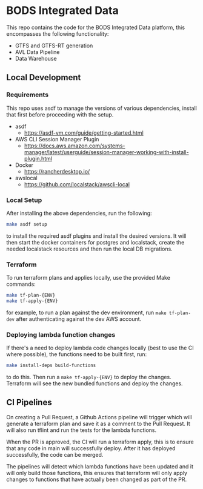 # BODS Integrated Data

This repo contains the code for the BODS Integrated Data platform, this encompasses the following functionality:

-   GTFS and GTFS-RT generation
-   AVL Data Pipeline
-   Data Warehouse

## Local Development

### Requirements

This repo uses asdf to manage the versions of various dependencies, install that first before proceeding with the setup.

-   asdf
    -   https://asdf-vm.com/guide/getting-started.html
-   AWS CLI Session Manager Plugin
    -   https://docs.aws.amazon.com/systems-manager/latest/userguide/session-manager-working-with-install-plugin.html
-   Docker
    -   https://rancherdesktop.io/
-   awslocal
    -   https://github.com/localstack/awscli-local

### Local Setup

After installing the above dependencies, run the following:

```bash
make asdf setup
```

to install the required asdf plugins and install the desired versions. It will then start the docker containers for postgres and localstack, create the needed localstack resources and then run the local DB migrations.

### Terraform

To run terraform plans and applies locally, use the provided Make commands:

```bash
make tf-plan-{ENV}
make tf-apply-{ENV}
```

for example, to run a plan against the dev environment, run `make tf-plan-dev` after authenticating against the dev AWS account.

### Deploying lambda function changes

If there's a need to deploy lambda code changes locally (best to use the CI where possible), the functions need to be built first, run:

```bash
make install-deps build-functions
```

to do this. Then run a `make tf-apply-{ENV}` to deploy the changes. Terraform will see the new bundled functions and deploy the changes.

## CI Pipelines

On creating a Pull Request, a Github Actions pipeline will trigger which will generate a terraform plan and save it as a comment to the Pull Request. It will also run tflint and run the tests for the lambda functions.

When the PR is approved, the CI will run a terraform apply, this is to ensure that any code in main will successfully deploy. After it has deployed successfully, the code can be merged.

The pipelines will detect which lambda functions have been updated and it will only build those functions, this ensures that terraform will only apply changes to functions that have actually been changed as part of the PR.

